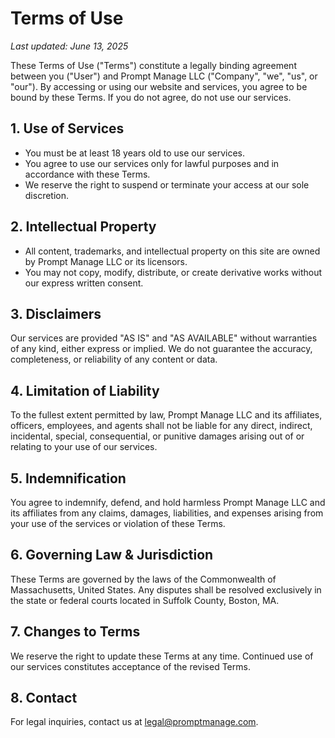 # Terms of Use

_Last updated: June 13, 2025_

These Terms of Use ("Terms") constitute a legally binding agreement between you ("User") and Prompt Manage LLC ("Company", "we", "us", or "our"). By accessing or using our website and services, you agree to be bound by these Terms. If you do not agree, do not use our services.

## 1. Use of Services
- You must be at least 18 years old to use our services.
- You agree to use our services only for lawful purposes and in accordance with these Terms.
- We reserve the right to suspend or terminate your access at our sole discretion.

## 2. Intellectual Property
- All content, trademarks, and intellectual property on this site are owned by Prompt Manage LLC or its licensors.
- You may not copy, modify, distribute, or create derivative works without our express written consent.

## 3. Disclaimers
Our services are provided "AS IS" and "AS AVAILABLE" without warranties of any kind, either express or implied. We do not guarantee the accuracy, completeness, or reliability of any content or data.

## 4. Limitation of Liability
To the fullest extent permitted by law, Prompt Manage LLC and its affiliates, officers, employees, and agents shall not be liable for any direct, indirect, incidental, special, consequential, or punitive damages arising out of or relating to your use of our services.

## 5. Indemnification
You agree to indemnify, defend, and hold harmless Prompt Manage LLC and its affiliates from any claims, damages, liabilities, and expenses arising from your use of the services or violation of these Terms.

## 6. Governing Law & Jurisdiction
These Terms are governed by the laws of the Commonwealth of Massachusetts, United States. Any disputes shall be resolved exclusively in the state or federal courts located in Suffolk County, Boston, MA.

## 7. Changes to Terms
We reserve the right to update these Terms at any time. Continued use of our services constitutes acceptance of the revised Terms.

## 8. Contact
For legal inquiries, contact us at [legal@promptmanage.com](mailto:legal@promptmanage.com). 